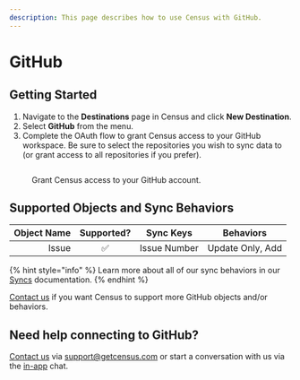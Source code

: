 ```yaml
---
description: This page describes how to use Census with GitHub.
---
```


# GitHub

## Getting Started

1. Navigate to the **Destinations** page in Census and click **New Destination**.
2. Select **GitHub** from the menu.
3. Complete the OAuth flow to grant Census access to your GitHub workspace. Be sure to select the repositories you wish to sync data to (or grant access to all repositories if you prefer).

<figure><img src="../.gitbook/assets/github.png" alt=""><figcaption><p>Grant Census access to your GitHub account.</p></figcaption></figure>

## Supported Objects and Sync Behaviors <a href="#supported-objects-and-sync-behaviors" id="supported-objects-and-sync-behaviors"></a>

| **Object Name** | **Supported?** | **Sync Keys** | **Behaviors**    |
| --------------: | :------------: | ------------- | ---------------- |
|           Issue |        ✅       | Issue Number  | Update Only, Add |

{% hint style="info" %}
Learn more about all of our sync behaviors in our [Syncs](../syncs/core-concept/#sync-behaviors) documentation.
{% endhint %}

[Contact us](mailto:support@getcensus.com) if you want Census to support more GitHub objects and/or behaviors.

## Need help connecting to GitHub?

[Contact us](mailto:support@getcensus.com) via support@getcensus.com or start a conversation with us via the [in-app](https://app.getcensus.com) chat.
